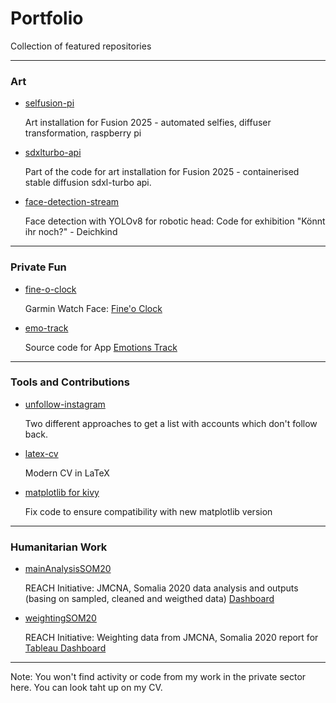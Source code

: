 # Portfolio
Collection of featured repositories

----
### Art
- [selfusion-pi](https://github.com/causeri3/selfusion-pi)

  Art installation for Fusion 2025 - automated selfies, diffuser transformation, raspberry pi
- [sdxlturbo-api](https://github.com/causeri3/sdxlturbo-api)

  Part of the code for art installation for Fusion 2025 - containerised stable diffusion sdxl-turbo api. 

- [face-detection-stream](https://github.com/causeri3/face-detection-stream)

  Face detection with YOLOv8 for robotic head: Code for exhibition "Könnt ihr noch?" - Deichkind
---
### Private Fun
- [fine-o-clock](https://github.com/causeri3/fine-o-clock)

  Garmin Watch Face: [Fine'o Clock](https://apps.garmin.com/en-US/apps/46e9c768-4eb1-470c-93a8-29dd11219b61)

- [emo-track](https://github.com/causeri3/emo-track)

  Source code for App [Emotions Track](https://apps.apple.com/de/app/emotionstrack/id6480473529?l=en-GB)
---
### Tools and Contributions
- [unfollow-instagram](https://github.com/causeri3/unfollow-instagram)

  Two different approaches to get a list with accounts which don't follow back. 
- [latex-cv](https://github.com/causeri3/latex-cv)

  Modern CV in LaTeX 


- [matplotlib for kivy](https://github.com/causeri3/matplotlib)

  Fix code to ensure compatibility with new matplotlib version
---
### Humanitarian Work 
- [mainAnalysisSOM20](https://github.com/causeri3/mainAnalysisSOM20)

  REACH Initiative: JMCNA, Somalia 2020 data analysis and outputs (basing on sampled, cleaned and weigthed data) 
[Dashboard](https://public.tableau.com/app/profile/vanessa.causemann4183/viz/JMCNA_Indicators/JMCNAIndicators_Dash)
- [weightingSOM20](https://github.com/causeri3/weightingSOM20)

  REACH Initiative: Weighting data from JMCNA, Somalia 2020 report for [Tableau Dashboard](https://reach-info.org/som/jmcna2020/)
---
Note: You won't find activity or code from my work in the private sector here. You can look taht up on my CV.
